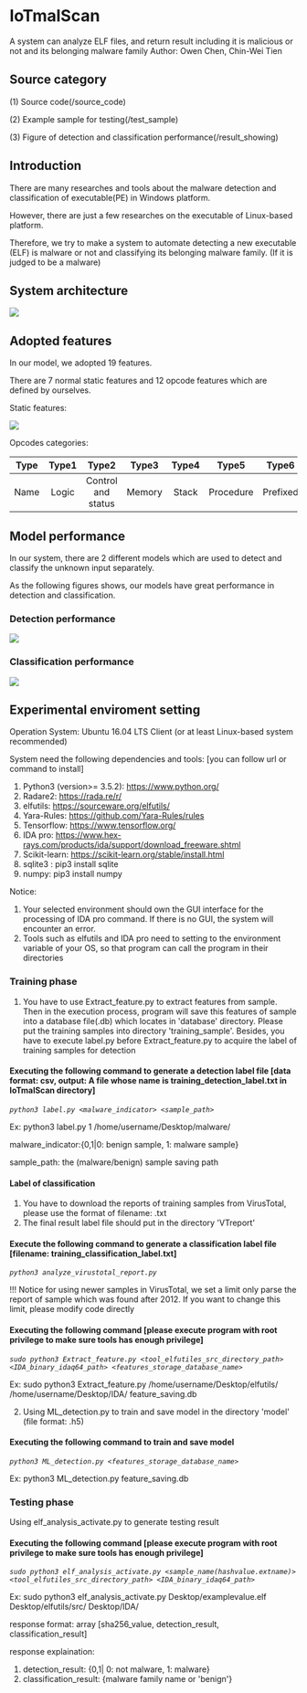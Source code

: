 # IoTmalScan
A system can analyze ELF files, and return result including it is malicious or not and its belonging malware family
Author: Owen Chen, Chin-Wei Tien

## Source category

(1) Source code(/source_code)

(2) Example sample for testing(/test_sample)

(3) Figure of detection and classification performance(/result_showing)

## Introduction 

There are many researches and tools about the malware detection and classification of executable(PE) in Windows platform.

However, there are just a few researches on the executable of Linux-based platform. 

Therefore, we try to make a system to automate detecting a new executable (ELF) is malware or not and classifying its belonging malware family. (If it is judged to be a malware)

## System architecture

![](https://github.com/fire78625/IoTmalScan/blob/master/result_showing/Figure1.png)

## Adopted features

In our model, we adopted 19 features.

There are 7 normal static features and 12 opcode features which are defined by ourselves.

Static features:

![](https://github.com/fire78625/IoTmalScan/blob/master/result_showing/Figure17.png)

Opcodes categories:

| Type | Type1 | Type2 | Type3 | Type4 | Type5 | Type6 | Type7 | Type8 | Type9 | Type10 | Type11 | Type12 |
|:-----:|:------:|:------:|:------:|:------:|:------:|:------:|:------:|:------:|:------:|:-------:|:-------:|:-------:|
| Name | Logic | Control and status | Memory | Stack | Procedure | Prefixed |　System I/O | Arithmetic | System | Branch | Execution time | Others |

## Model performance

In our system, there are 2 different models which are used to detect and classify the unknown input separately.

As the following figures shows, our models have great performance in detection and classification.

### Detection performance
![](https://github.com/fire78625/IoTmalScan/blob/master/result_showing/Figure10.png)

### Classification performance
![](https://github.com/fire78625/IoTmalScan/blob/master/result_showing/Figure11.png)

## Experimental enviroment setting

Operation System: Ubuntu 16.04 LTS Client (or at least Linux-based system recommended)

System need the following dependencies and tools: [you can follow url or command to install]
1. Python3 (version>= 3.5.2): https://www.python.org/
2. Radare2: https://rada.re/r/
3. elfutils: https://sourceware.org/elfutils/
4. Yara-Rules: https://github.com/Yara-Rules/rules
5. Tensorflow: https://www.tensorflow.org/
6. IDA pro: https://www.hex-rays.com/products/ida/support/download_freeware.shtml
7. Scikit-learn: https://scikit-learn.org/stable/install.html
8. sqlite3 : pip3 install sqlite
9. numpy: pip3 install numpy

Notice:
1. Your selected environment should own the GUI interface for the processing of IDA pro command. If there is no GUI, the system will encounter an error.
2. Tools such as elfutils and IDA pro need to setting to the environment variable of your OS, so that program can call the program in their directories

### Training phase

1. You have to use Extract_feature.py to extract features from sample. Then in the execution process, program will save this features of sample into a database file(.db) which locates in 'database' directory. Please put the training samples into directory 'training_sample'. Besides, you have to execute label.py before Extract_feature.py to acquire the label of training samples for detection 

#### Executing the following command to generate a detection label file [data format: csv, output: A file whose name is training_detection_label.txt in IoTmalScan directory]

*`python3 label.py <malware_indicator> <sample_path>`*

Ex: python3 label.py 1 /home/username/Desktop/malware/

malware_indicator:{0,1|0: benign sample, 1: malware sample}

sample_path: the (malware/benign) sample saving path

#### Label of classification

1. You have to download the reports of training samples from VirusTotal, please use the format of filename: <hashvalue>.txt
2. The final result label file should put in the directory 'VTreport'

#### Execute the following command to generate a classification label file [filename: training_classification_label.txt]

*`python3 analyze_virustotal_report.py`*

!!! Notice for using newer samples in VirusTotal, we set a limit only parse the report of sample which was found after 2012. If you want to change this limit, please modify code directly

#### Executing the following command [please execute program with root privilege to make sure tools has enough privilege]

*`sudo python3 Extract_feature.py <tool_elfutiles_src_directory_path> <IDA_binary_idaq64_path> <features_storage_database_name>`*

Ex: sudo python3 Extract_feature.py /home/username/Desktop/elfutils/ /home/username/Desktop/IDA/ feature_saving.db

2. Using ML_detection.py to train and save model in the directory 'model' (file format: .h5)

#### Executing the following command to train and save model

*`python3 ML_detection.py <features_storage_database_name>`*

Ex: python3 ML_detection.py feature_saving.db

### Testing phase

Using elf_analysis_activate.py to generate testing result

#### Executing the following command [please execute program with root privilege to make sure tools has enough privilege]

*`sudo python3 elf_analysis_activate.py <sample_name(hashvalue.extname)> <tool_elfutiles_src_directory_path> <IDA_binary_idaq64_path>`*

Ex: sudo python3 elf_analysis_activate.py Desktop/examplevalue.elf Desktop/elfutils/src/ Desktop/IDA/

response format: array [sha256_value, detection_result, classification_result]

response explaination: 
1. detection_result: {0,1| 0: not malware, 1: malware}
2. classification_result: {malware family name or 'benign'}



